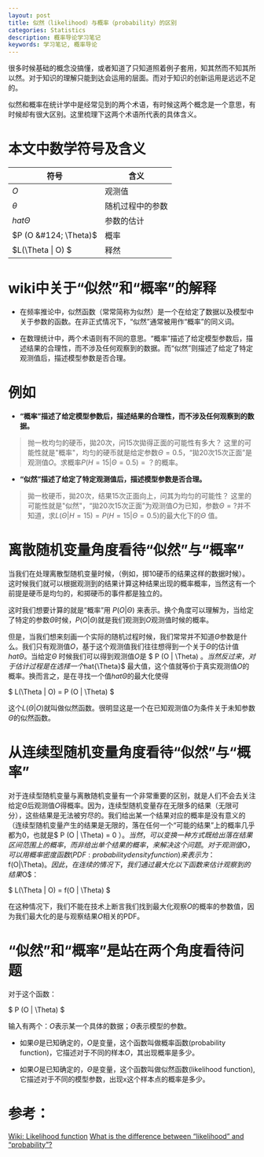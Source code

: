 ```yaml
---
layout: post
title: 似然（likelihood）与概率（probability）的区别
categories: Statistics
description: 概率导论学习笔记
keywords: 学习笔记, 概率导论
---
```


  很多时候基础的概念没搞懂，或者知道了只知道照着例子套用，知其然而不知其所以然。对于知识的理解只能到达会运用的层面。而对于知识的创新运用是远远不足的。
  
  似然和概率在统计学中是经常见到的两个术语，有时候这两个概念是一个意思，有时候却有很大区别。这里梳理下这两个术语所代表的具体含义。
  
  
# 本文中数学符号及含义

| 符号 | 含义 |
|--------|--------|
| $O$    |     观测值   |
| $\theta$    |    随机过程中的参数    |
| $hat{\Theta}$   |   参数的估计     |
| $P (O &#124; \Theta)$   |    概率    |
| $L(\Theta &#124; O) $   |      释然  |


# wiki中关于“似然”和“概率”的解释

* 在频率推论中，似然函数（常常简称为似然）是一个在给定了数据以及模型中关于参数的函数。在非正式情况下，“似然”通常被用作“概率”的同义词。

* 在数理统计中，两个术语则有不同的意思。“概率”描述了给定模型参数后，描述结果的合理性，而不涉及任何观察到的数据。而“似然”则描述了给定了特定观测值后，描述模型参数是否合理。

# 例如

* **“概率”描述了给定模型参数后，描述结果的合理性，而不涉及任何观察到的数据。**

> 抛一枚均匀的硬币，拋20次，问15次拋得正面的可能性有多大？
> 这里的可能性就是"概率"，均匀的硬币就是给定参数$\Theta=0.5$，“拋20次15次正面”是观测值$O$。求概率$P (H=15 | \Theta=0.5) = ？$的概率。

* **“似然”描述了给定了特定观测值后，描述模型参数是否合理。**

> 拋一枚硬币，拋20次，结果15次正面向上，问其为均匀的可能性？
> 这里的可能性就是"似然"，“拋20次15次正面”为观测值$O$为已知，参数$\Theta=?$并不知道，求$L(\Theta | H=15) = P (H=15 | \Theta=0.5)$的最大化下的$\Theta$ 值。

# 离散随机变量角度看待“似然”与“概率”

  当我们在处理离散型随机变量时候，（例如，掷10硬币的结果这样的数据时候）。这时候我们就可以根据观测到的结果计算这种结果出现的概率概率，当然这有一个前提是硬币是均匀的，和掷硬币的事件都是独立的。
  
  这时我们想要计算的就是“概率”用 $P (O | \Theta)$ 来表示。换个角度可以理解为，当给定了特定的参数$\Theta$时候，$P (O | \Theta)$就是我们观测到$O$观测值时候的概率。
  
  但是，当我们想来刻画一个实际的随机过程时候，我们常常并不知道$\Theta$参数是什么。我们只有观测值$O$，基于这个观测值我们往往想得到一个关于$\Theta$的估计值$hat{\Theta}$。当给定$\Theta$ 时候我们可以得到观测值$O$是 $ P (O | \Theta) $。当然反过来，对于估计过程是在选择一个$hat{\Theta}$ 最大值，这个值就等价于真实观测值$O$的概率。换而言之，是在寻找一个值$hat{\Theta}$的最大化使得

  $ L(\Theta | O) = P (O | \Theta) $


这个$L(\Theta | O)$就叫做似然函数。很明显这是一个在已知观测值$O$为条件关于未知参数 $\Theta$的似然函数。





# 从连续型随机变量角度看待“似然”与“概率”

  对于连续型随机变量与离散随机变量有一个非常重要的区别，就是人们不会去关注给定$\Theta$后观测值$O$得概率。因为，连续型随机变量存在无限多的结果（无限可分），这些结果是无法被穷尽的。我们给出某一个结果对应的概率是没有意义的（连续型随机变量产生的结果是无限的，落在任何一个“可能的结果”上的概率几乎都为0，也就是$ P (O | \Theta) = 0 $）。
  当然，可以变换一种方式既给出落在结果区间范围上的概率，而非给出单个结果的概率，来解决这个问题。对于观测值$O$，可以用概率密度函数(PDF:probability density function)来表示为：$f(O|\Theta)$。因此，在连续的情况下，我们通过最大化以下函数来估计观察到的结果$O$：

$ L(\Theta | O) = f(O | \Theta) $


  在这种情况下，我们不能在技术上断言我们找到最大化观察$O$的概率的参数值，因为我们最大化的是与观察结果$O$相关的PDF。

# “似然”和“概率”是站在两个角度看待问题

对于这个函数：

$ P (O | \Theta) $

  输入有两个：$O$表示某一个具体的数据；$\Theta$表示模型的参数。

* 如果$\Theta$是已知确定的，$O$是变量，这个函数叫做概率函数(probability function)，它描述对于不同的样本$O$，其出现概率是多少。

* 如果$O$是已知确定的，$\Theta$是变量，这个函数叫做似然函数(likelihood function), 它描述对于不同的模型参数，出现x这个样本点的概率是多少。



# 参考：
[Wiki: Likelihood function](https:\en.wikipedia.org\wiki\Likelihood_function)
[What is the difference between “likelihood” and “probability”?](https:\stats.stackexchange.com\questions\2641\what-is-the-difference-between-likelihood-and-probability)